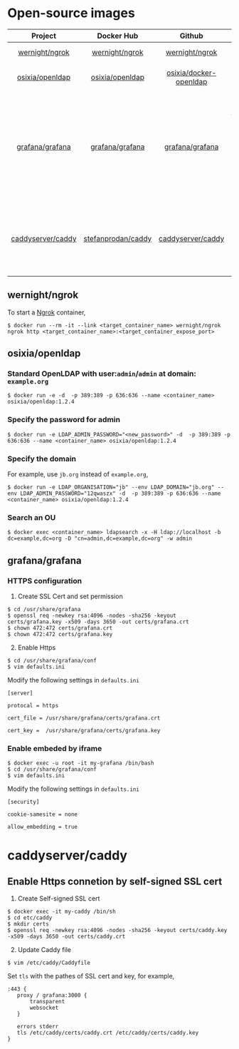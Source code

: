 # Open-source images

| Project | Docker Hub | Github | Description  |
|:-------:|:------:|:------:|:-------------|
| [wernight/ngrok](#wernight/ngrok) | [wernight/ngrok](https://hub.docker.com/r/wernight/ngrok/) | [wernight/ngrok](https://github.com/wernight/docker-ngrok) | An Ngrok v2 container |
| [osixia/openldap](#osixia/openldap) | [osixia/openldap](https://hub.docker.com/r/osixia/openldap/) | [osixia/docker-openldap](https://github.com/osixia/docker-openldap) | A docker image to run OpenLDAP |
| [grafana/grafana](#grafana/grafana) | [grafana/grafana](https://hub.docker.com/r/grafana/grafana/) | [grafana/grafana](https://github.com/grafana/grafana) | Grafana is an open source, feature rich metrics dashboard and graph editor for Graphite, Elasticsearch, OpenTSDB, Prometheus and InfluxDB. |
| [caddyserver/caddy](#caddyserver/caddy) | [stefanprodan/caddy](https://hub.docker.com/r/osixia/openldap/) | [caddyserver/caddy](https://github.com/caddyserver/caddy) | Caddy is a general-purpose HTTP/2 web server that serves HTTPS by default. |




## wernight/ngrok

To start a [Ngrok](https://ngrok.com/) container,

```
$ docker run --rm -it --link <target_container_name> wernight/ngrok ngrok http <target_container_name>:<target_container_expose_port>
```


## osixia/openldap


### Standard OpenLDAP with user:`admin`/`admin` at domain: `example.org`

```
$ docker run -e -d  -p 389:389 -p 636:636 --name <container_name> osixia/openldap:1.2.4
```

### Specify the password for admin

```
$ docker run -e LDAP_ADMIN_PASSWORD="<new_password>" -d  -p 389:389 -p 636:636 --name <container_name> osixia/openldap:1.2.4
```

### Specify the domain

For example, use `jb.org` instead of `example.org`,

```
$ docker run -e LDAP_ORGANISATION="jb" --env LDAP_DOMAIN="jb.org" --env LDAP_ADMIN_PASSWORD="12qwaszx" -d  -p 389:389 -p 636:636 --name <container_name> osixia/openldap:1.2.4
```

### Search an OU

```
$ docker exec <container_name> ldapsearch -x -H ldap://localhost -b dc=example,dc=org -D "cn=admin,dc=example,dc=org" -w admin
```


## grafana/grafana


### HTTPS configuration

1. Create SSL Cert and set permission

```
$ cd /usr/share/grafana
$ openssl req -newkey rsa:4096 -nodes -sha256 -keyout certs/grafana.key -x509 -days 3650 -out certs/grafana.crt
$ chown 472:472 certs/grafana.crt
$ chown 472:472 certs/grafana.key
```

2. Enable Https

```
$ cd /usr/share/grafana/conf
$ vim defaults.ini
```

Modify the following settings in `defaults.ini`

```
[server]

protocal = https

cert_file = /usr/share/grafana/certs/grafana.crt

cert_key =  /usr/share/grafana/certs/grafana.key
```



### Enable embeded by iframe

```
$ docker exec -u root -it my-grafana /bin/bash
$ cd /usr/share/grafana/conf
$ vim defaults.ini
```

Modify the following settings in `defaults.ini`

```
[security]

cookie-samesite = none

allow_embedding = true
```



# caddyserver/caddy


## Enable Https connetion by self-signed SSL cert

1. Create Self-signed SSL cert

```
$ docker exec -it my-caddy /bin/sh
$ cd etc/caddy
$ mkdir certs
$ openssl req -newkey rsa:4096 -nodes -sha256 -keyout certs/caddy.key -x509 -days 3650 -out certs/caddy.crt
```

2. Update Caddy file

```
$ vim /etc/caddy/Caddyfile
```

Set `tls` with the pathes of SSL cert and key, for example,

```
:443 {
   proxy / grafana:3000 {
       transparent
       websocket
   }

   errors stderr
   tls /etc/caddy/certs/caddy.crt /etc/caddy/certs/caddy.key
}
```

